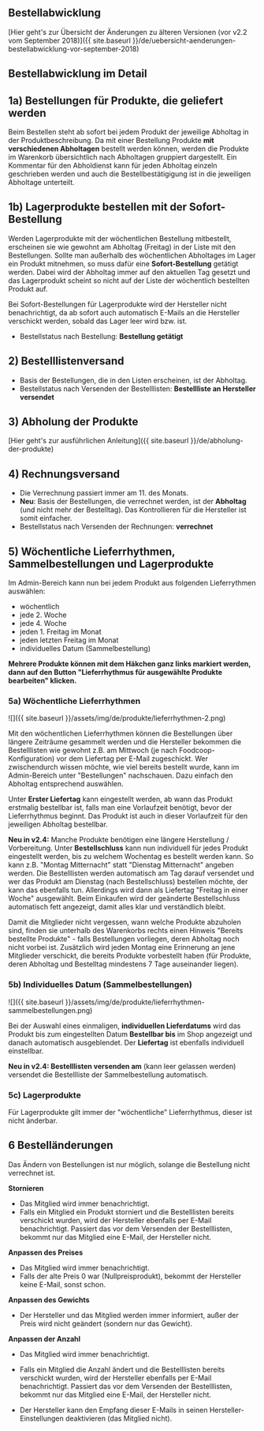## Bestellabwicklung

[Hier geht's zur Übersicht der Änderungen zu älteren Versionen (vor v2.2 vom September 2018)]({{ site.baseurl }}/de/uebersicht-aenderungen-bestellabwicklung-vor-september-2018)

## Bestellabwicklung im Detail

## 1a) Bestellungen für Produkte, die geliefert werden
Beim Bestellen steht ab sofort bei jedem Produkt der jeweilige Abholtag in der Produktbeschreibung. Da mit einer Bestellung Produkte **mit verschiedenen Abholtagen** bestellt werden können, werden die Produkte im Warenkorb übersichtlich nach Abholtagen gruppiert dargestellt. Ein Kommentar für den Abholdienst kann für jeden Abholtag einzeln geschrieben werden und auch die Bestellbestätigigung ist in die jeweiligen Abholtage unterteilt.

## 1b) Lagerprodukte bestellen mit der Sofort-Bestellung
Werden Lagerprodukte mit der wöchentlichen Bestellung mitbestellt, erscheinen sie wie gewohnt am Abholtag (Freitag) in der Liste mit den Bestellungen. Sollte man außerhalb des wöchentlichen Abholtages im Lager ein Produkt mitnehmen, so muss dafür eine **Sofort-Bestellung** getätigt werden. Dabei wird der Abholtag immer auf den aktuellen Tag gesetzt und das Lagerprodukt scheint so nicht auf der Liste der wöchentlich bestellten Produkt auf.

Bei Sofort-Bestellungen für Lagerprodukte wird der Hersteller nicht benachrichtigt, da ab sofort auch automatisch E-Mails an die Hersteller verschickt werden, sobald das Lager leer wird bzw. ist.

* Bestellstatus nach Bestellung: **Bestellung getätigt** <i class="fas fa-cart-arrow-down ok"></i>

## 2) Bestelllistenversand
* Basis der Bestellungen, die in den Listen erscheinen, ist der Abholtag.
* Bestellstatus nach Versenden der Bestelllisten: **Bestellliste an Hersteller versendet** <i class="far fa-envelope ok"></i>

## 3) Abholung der Produkte
[Hier geht's zur ausführlichen Anleitung]({{ site.baseurl }}/de/abholung-der-produkte)

## 4) Rechnungsversand
* Die Verrechnung passiert immer am 11. des Monats.
* **Neu**: Basis der Bestellungen, die verrechnet werden, ist der **Abholtag** (und nicht mehr der Bestelltag). Das Kontrollieren für die Hersteller ist somit einfacher.
* Bestellstatus nach Versenden der Rechnungen: **verrechnet** <i class="fas fa-lock not-ok"></i>


## 5) Wöchentliche Lieferrhythmen, Sammelbestellungen und Lagerprodukte

Im Admin-Bereich kann nun bei jedem Produkt aus folgenden Lieferrythmen auswählen:

* wöchentlich
* jede 2. Woche
* jede 4. Woche
* jeden 1. Freitag im Monat
* jeden letzten Freitag im Monat
* individuelles Datum (Sammelbestellung)

**Mehrere Produkte können mit dem Häkchen ganz links markiert werden, dann auf den Button "Lieferrhythmus für ausgewählte Produkte bearbeiten" klicken.**


### 5a) Wöchentliche Lieferrhythmen
![]({{ site.baseurl }}/assets/img/de/produkte/lieferrhythmen-2.png)

Mit den wöchentlichen Lieferrhythmen können die Bestellungen über längere Zeiträume gesammelt werden und die Hersteller bekommen die Bestelllisten wie gewohnt z.B. am Mittwoch (je nach Foodcoop-Konfiguration) vor dem Liefertag per E-Mail zugeschickt. Wer zwischendurch wissen möchte, wie viel bereits bestellt wurde, kann im Admin-Bereich unter "Bestellungen" nachschauen. Dazu einfach den Abholtag entsprechend auswählen.

Unter **Erster Liefertag** kann eingestellt werden, ab wann das Produkt erstmalig bestellbar ist, falls man eine Vorlaufzeit benötigt, bevor der Lieferrhythmus beginnt. Das Produkt ist auch in dieser Vorlaufzeit für den jeweiligen Abholtag bestellbar.

**Neu in v2.4:** Manche Produkte benötigen eine längere Herstellung / Vorbereitung. Unter **Bestellschluss** kann nun individuell für jedes Produkt eingestellt werden, bis zu welchem Wochentag es bestellt werden kann. So kann z.B. "Montag Mitternacht" statt "Dienstag Mitternacht" angeben werden. Die Bestelllisten werden automatisch am Tag darauf versendet und wer das Produkt am Dienstag (nach Bestellschluss) bestellen möchte, der kann das ebenfalls tun. Allerdings wird dann als Liefertag "Freitag in einer Woche" ausgewählt. Beim Einkaufen wird der geänderte Bestellschluss automatisch fett angezeigt, damit alles klar und verständlich bleibt.

Damit die Mitglieder nicht vergessen, wann welche Produkte abzuholen sind, finden sie unterhalb des Warenkorbs rechts einen Hinweis "Bereits bestellte Produkte" - falls Bestellungen vorliegen, deren Abholtag noch nicht vorbei ist. Zusätzlich wird jeden Montag eine Erinnerung an jene Mitglieder verschickt, die bereits Produkte vorbestellt haben (für Produkte, deren Abholtag und Bestelltag mindestens 7 Tage auseinander liegen).


### 5b) Individuelles Datum (Sammelbestellungen)

![]({{ site.baseurl }}/assets/img/de/produkte/lieferrhythmen-sammelbestellungen.png)

Bei der Auswahl eines einmaligen, **individuellen Lieferdatums** wird das Produkt bis zum eingestellten Datum **Bestellbar bis** im Shop angezeigt und danach automatisch ausgeblendet. Der **Liefertag** ist ebenfalls individuell einstellbar.

**Neu in v2.4: Bestelllisten versenden am** (kann leer gelassen werden) versendet die Bestellliste der Sammelbestellung automatisch.


### 5c) Lagerprodukte

Für Lagerprodukte gilt immer der "wöchentliche" Lieferrhythmus, dieser ist nicht änderbar.

## 6 Bestelländerungen

Das Ändern von Bestellungen ist nur möglich, solange die Bestellung nicht verrechnet ist.

**Stornieren**
* Das Mitglied wird immer benachrichtigt.
* Falls ein Mitglied ein Produkt storniert und die Bestelllisten bereits verschickt wurden, wird der Hersteller ebenfalls per E-Mail benachrichtigt. Passiert das vor dem Versenden der Bestelllisten, bekommt nur das Mitglied eine E-Mail, der Hersteller nicht.

**Anpassen des Preises**
* Das Mitglied wird immer benachrichtigt.
* Falls der alte Preis 0 war (Nullpreisprodukt), bekommt der Hersteller keine E-Mail, sonst schon.

**Anpassen des Gewichts**
* Der Hersteller und das Mitglied werden immer informiert, außer der Preis wird nicht geändert (sondern nur das Gewicht).

**Anpassen der Anzahl**
* Das Mitglied wird immer benachrichtigt.
* Falls ein Mitglied die Anzahl ändert und die Bestelllisten bereits verschickt wurden, wird der Hersteller ebenfalls per E-Mail benachrichtigt. Passiert das vor dem Versenden der Bestelllisten, bekommt nur das Mitglied eine E-Mail, der Hersteller nicht.


* Der Hersteller kann den Empfang dieser E-Mails in seinen Hersteller-Einstellungen deaktivieren (das Mitglied nicht).
